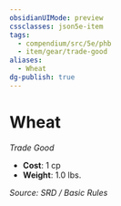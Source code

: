 ```yaml
---
obsidianUIMode: preview
cssclasses: json5e-item
tags:
  - compendium/src/5e/phb
  - item/gear/trade-good
aliases:
  - Wheat
dg-publish: true
---
```

# Wheat
*Trade Good*  

- **Cost**: 1 cp
- **Weight**: 1.0 lbs.

*Source: SRD / Basic Rules*